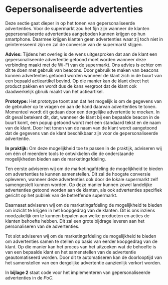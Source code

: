 # Gepersonaliseerde advertenties
Deze sectie gaat dieper in op het tonen van gepersonaliseerde advertenties. Voor de supermarkt zou het fijn zijn wanneer de klanten gepersonaliseerde advertenties aangeboden kunnen krijgen op hun smartphone. Daarmee krijgen klanten geen advertenties waar zij toch niet in geïnteresseerd zijn en zal de conversie van de supermarkt stijgen.

__Advies:__
Tijdens het overleg is de wens uitgesproken dat aan de klant een gepersonaliseerde advertentie getoond moet worden wanneer deze verbinding maakt met de Wi-Fi van de supermarkt. Ons advies is echter om dit te doen met gebruik van beacons. Door gebruik te maken van beacons kunnen advertenties getoond worden wanneer de klant zich in de buurt van een bepaald actieartikel bevind. Op die manier kan de klant direct het product pakken en wordt dus de kans vergroot dat de klant ook daadwerkelijk gbruik maakt van het actieartikel.

__Prototype:__
Het prototype toont aan dat het mogelijk is om de gegevens van de gebruiker op te vragen en aan de hand daarvan advertenties te tonen. Momenteel wordt dit gedaan door een dergelijke advertentie te _mocken_. In dit geval betekent dit, dat, wanneer de klant bij een bepaalde beacon in de buurt komt, een popup getoond wordt met een standaard tekst en de naam van de klant. Door het tonen van de naam van de klant wordt aangetoond dat de gegevens van de klant beschikbaar zijn voor de gepersonaliseerde advertentie.

__In praktijk:__
Om deze mogelijkheid toe te passen in de praktijk, adviseren wij om één of meerdere tools te ontwikkelen die de onderstaande mogelijkheden bieden aan de marketingafdeling.

Ten eerste adviseren wij om de marketingafdeling de mogelijkheid te bieden om advertenties te kunnen samenstellen. Dit zal de hoogste conversie opleveren, wanneer deze advertenties ook door de lokale supermarkt zelf samengestelt kunnen worden. Op deze manier kunnen zowel landelijke advertenties getoond worden aan de klanten, als ook advertenties specifiek gericht op het publiek van de betreffende supermarkt.

Daarnaast adviseren wij om de marketingafdeling de mogelijkheid te bieden om inzicht te krijgen in het koopgedrag van de klanten. Dit is ons inziens noodzakelijk om te kunnen bepalen aan welke producten en acties de klanten behoefte hebben. Dit zal een grote bijdrage leveren aan het personaliseren van de advertenties.

Tot slot adviseren wij om de marketingafdeling de mogelijkheid te bieden om advertenties samen te stellen op basis van eerder koopgedrag van de klant. Op die manier kan het proces van het uitzoeken wat de behoefte is van een bepaalde klant en het samenstellen van de advertentie geautomatiseerd worden. Door dit te automatiseren kan de doorlooptijd van het samenstellen van een dergelijke advertentie aanzienlijk verkort worden.

In __bijlage 2__ staat code voor het implementeren van gepersonaliseerde advertenties in de _PoC_.

